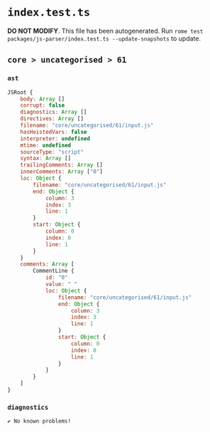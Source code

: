 # `index.test.ts`

**DO NOT MODIFY**. This file has been autogenerated. Run `rome test packages/js-parser/index.test.ts --update-snapshots` to update.

## `core > uncategorised > 61`

### `ast`

```javascript
JSRoot {
	body: Array []
	corrupt: false
	diagnostics: Array []
	directives: Array []
	filename: "core/uncategorised/61/input.js"
	hasHoistedVars: false
	interpreter: undefined
	mtime: undefined
	sourceType: "script"
	syntax: Array []
	trailingComments: Array []
	innerComments: Array ["0"]
	loc: Object {
		filename: "core/uncategorised/61/input.js"
		end: Object {
			column: 3
			index: 3
			line: 1
		}
		start: Object {
			column: 0
			index: 0
			line: 1
		}
	}
	comments: Array [
		CommentLine {
			id: "0"
			value: " "
			loc: Object {
				filename: "core/uncategorised/61/input.js"
				end: Object {
					column: 3
					index: 3
					line: 1
				}
				start: Object {
					column: 0
					index: 0
					line: 1
				}
			}
		}
	]
}
```

### `diagnostics`

```
✔ No known problems!

```
